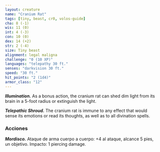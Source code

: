 ```yaml
---
layout: creature
name: "Cranium Rat"
tags: [tiny, beast, cr0, volos-guide]
cha: 8 (-1)
wis: 11 (0)
int: 4 (-3)
con: 10 (0)
dex: 14 (+2)
str: 2 (-4)
size: Tiny beast
alignment: legal maligna
challenge: "0 (10 XP)"
languages: "telepathy 30 ft."
senses: "darkvision 30 ft."
speed: "30 ft."
hit_points: "2 (1d4)"
armor_class: "12"
---
```


***Illumination.*** As a bonus action, the cranium rat can shed dim light from its brain in a 5-foot radius or extinguish the light.

***Telepathic Shroud.*** The cranium rat is immune to any effect that would sense its emotions or read its thoughts, as well as to all divination spells.

### Acciones

***Mordisco.*** Ataque de arma cuerpo a cuerpo: +4 al ataque, alcance 5 pies, un objetivo. Impacto: 1 piercing damage.